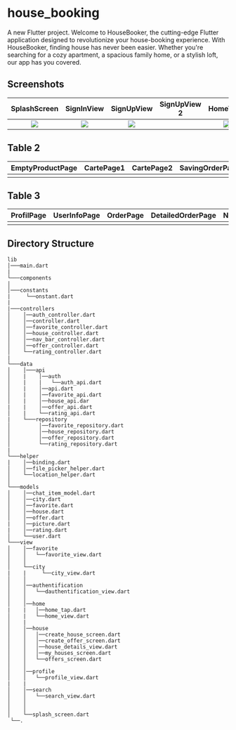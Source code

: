 # house_booking

A new Flutter project. Welcome to HouseBooker, the cutting-edge Flutter application designed to revolutionize your house-booking experience. With HouseBooker, finding house has never been easier. Whether you're searching for a cozy apartment, a spacious family home, or a stylish loft, our app has you covered.
## Screenshots

  SplashScreen                 |   SignInView        |  SignUpView |   SignUpView 2                 |   HomeView        |  DetailedHouseView
:-------------------------:|:-------------------------:|:-------------------------: | :-------------------------:|:-------------------------:|:-------------------------:
![](https://firebasestorage.googleapis.com/v0/b/housebooking-308d5.appspot.com/o/house_booking_screen%2F369655205_810142277250038_1047651520908959203_n.jpg?alt=media&token=0e3f000c-589d-4cfe-b0a8-465dd05de48d)|![](https://firebasestorage.googleapis.com/v0/b/housebooking-308d5.appspot.com/o/house_booking_screen%2F367499847_1316810785631456_7054148136731071839_n.jpg?alt=media&token=b5df9f91-4320-4ab6-a5c7-99a9b472becf)|![](https://firebasestorage.googleapis.com/v0/b/housebooking-308d5.appspot.com/o/house_booking_screen%2F368999728_6375675305894058_7676805411416628640_n.jpg?alt=media&token=d91e75a2-77a2-43e0-b317-6d1e830850a2) | ![]()|![](https://firebasestorage.googleapis.com/v0/b/housebooking-308d5.appspot.com/o/house_booking_screen%2F368812358_958624985211707_6130432642308310610_n.jpg?alt=media&token=fb03e7f9-d05a-407a-9b8d-cf0acfb3297e)|![](https://firebasestorage.googleapis.com/v0/b/housebooking-308d5.appspot.com/o/house_booking_screen%2F367430958_249435030768665_1562086045623419340_n.jpg?alt=media&token=a14acb24-4525-42a3-b3a0-ee36946976d1) 

## Table 2
EmptyProductPage         |   CartePage1     |  CartePage2  |  SavingOrderPage1 |   SavingOrderPage2   |  SavingOrderPage3 
:-------------------------:|:-------------------------:|:-------------------------: | :-------------------------:|:-------------------------:|:-------------------------:
![]()|![]()|![]() | ![]()|![]()|![]()
## Table 3
ProfilPage         |   UserInfoPage     |  OrderPage  |  DetailedOrderPage |   NoConnectionPage |
:-------------------------:|:-------------------------:|:-------------------------: | :-------------------------:| :-------------------------:|
![]()|![]()|![]() | ![]()|![]() 

## Directory Structure
```
lib
│───main.dart
|
└───components
│    
│───constants
|     └──onstant.dart
|
|───controllers
│    │──auth_controller.dart
│    │──controller.dart
│    │──favorite_controller.dart
│    │──house_controller.dart
│    │──nav_bar_controller.dart
│    │──offer_controller.dart
│    └──rating_controller.dart
|
└───data
│    │───api
│    |    │──auth
│    |    |   └──auth_api.dart
│    |    │──api.dart
│    |    │──favorite_api.dart
│    |    │──house_api.dar
|    |    │──offer_api.dart
│    |    └──rating_api.dart
|    └───repository
│         │──favorite_repository.dart
│         │──house_repository.dart
│         │──offer_repository.dart
│         └──rating_repository.dart
|
└───helper
|    │──binding.dart
│    │──file_picker_helper.dart
│    └──location_helper.dart 
│
└───models
│    │──chat_item_model.dart
│    │──city.dart
│    │──favorite.dart
│    │──house.dart
│    │──offer.dart
|    │──picture.dart
|    │──rating.dart
│    └──user.dart   
└───view  
│    │──favorite
│    │   └──favorite_view.dart
│    │ 
│    └──city
|    |     └──city_view.dart
│    │ 
│    │──authentification
│    │   └──dauthentification_view.dart
│    │ 
│    │──home
|    |   │──home_tap.dart
│    |   └──home_view.dart 
│    |    
│    │──house    
│    │   │──create_house_screen.dart
│    │   │──create_offer_screen.dart
│    │   │──house_details_view.dart
│    │   │──my_houses_screen.dart  
│    │   └──offers_screen.dart
│    │ 
│    │──profile
│    │   └──profile_view.dart
|    |
│    │──search
│    │   └──search_view.dart 
│    │
│    │
│    └──splash_screen.dart 
 └──.


